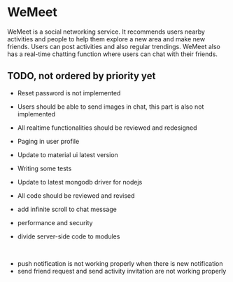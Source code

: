 # WeMeet
WeMeet is a social networking service. It recommends users nearby activities and people to help them explore a new area and make new friends. Users can post activities and also regular trendings. WeMeet also has a real-time chatting function where users can chat with their friends.

## TODO, not ordered by priority yet

* Reset password is not implemented
* Users should be able to send images in chat, this part is also not implemented
* All realtime functionalities should be reviewed and redesigned
* Paging in user profile

* Update to material ui latest version
* Writing some tests
* Update to latest mongodb driver for nodejs
* All code should be reviewed and revised
* add infinite scroll to chat message
* performance and security
* divide server-side code to modules

<br/>

* push notification is not working properly when there is new notification
* send friend request and send activity invitation are not working properly
